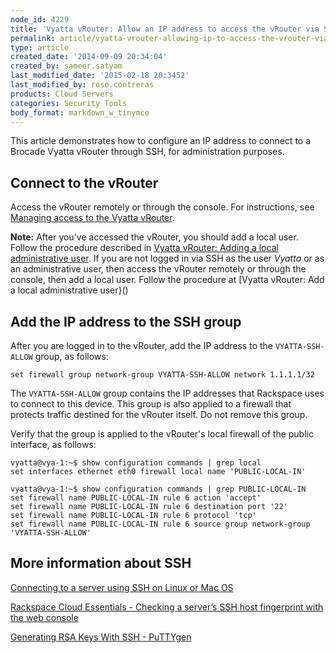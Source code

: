 ```yaml
---
node_id: 4229
title: 'Vyatta vRouter: Allow an IP address to access the vRouter via SSH'
permalink: article/vyatta-vrouter-allowing-ip-to-access-the-vrouter-via-ssh
type: article
created_date: '2014-09-09 20:34:04'
created_by: sameer.satyam
last_modified_date: '2015-02-18 20:3452'
last_modified_by: rose.contreras
products: Cloud Servers
categories: Security Tools
body_format: markdown_w_tinymce
---
```


This article demonstrates how to configure an IP address to connect to a Brocade Vyatta vRouter through SSH, for administration purposes.

## Connect to the vRouter

Access the vRouter remotely or through the console. For instructions, see [Managing access to the Vyatta vRouter](https://www.rackspace.com/knowledge_center/article/managing-access-to-the-vyetta-router).

**Note:** After you've accessed the vRouter, you should add a local user. Follow the procedure described in [Vyatta vRouter: Adding a local administrative user](https://www.rackspace.com/knowledge_center/article/vyatta-vrouter-adding-a-local-administrative-user). If you are not logged in via SSH as the user *Vyatta* or as an administrative user, then access the vRouter remotely or through the console, then add a local user. Follow the procedure at [Vyatta vRouter: Add a local administrative user}()


## Add the IP address to the SSH group

After you are logged in to the vRouter, add the IP address to the <code>VYATTA-SSH-ALLOW</code> group, as follows:

    set firewall group network-group VYATTA-SSH-ALLOW network 1.1.1.1/32

The <code>VYATTA-SSH-ALLOW</code> group contains the IP addresses that Rackspace uses to connect to this device. This group is also applied to a firewall that protects traffic destined for the vRouter itself. Do not remove this group.

Verify that the group is applied to the vRouter's local firewall of the public interface, as follows:

    vyatta@vya-1:~$ show configuration commands | grep local
	set interfaces ethernet eth0 firewall local name 'PUBLIC-LOCAL-IN'

    vyatta@vya-1:~$ show configuration commands | grep PUBLIC-LOCAL-IN
	set firewall name PUBLIC-LOCAL-IN rule 6 action 'accept'
	set firewall name PUBLIC-LOCAL-IN rule 6 destination port '22'
	set firewall name PUBLIC-LOCAL-IN rule 6 protocol 'tcp'
	set firewall name PUBLIC-LOCAL-IN rule 6 source group network-group 'VYATTA-SSH-ALLOW'

## More information about SSH

[Connecting to a server using SSH on Linux or Mac OS](http://www.rackspace.com/knowledge_center/article/connecting-to-a-server-using-ssh-on-linux-or-mac-os)

[Rackspace Cloud Essentials - Checking a server’s SSH host fingerprint with the web console](http://www.rackspace.com/knowledge_center/article/rackspace-cloud-essentials-checking-a-server’s-ssh-host-fingerprint-with-the-web-console)

[Generating RSA Keys With SSH - PuTTYgen](http://www.rackspace.com/knowledge_center/article/generating-rsa-keys-with-ssh-puttygen)

<p>&nbsp;</p>
